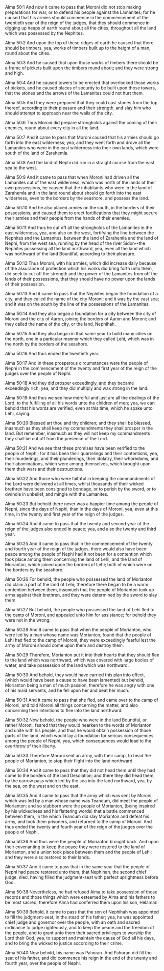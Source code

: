 Alma 50:1 And now it came to pass that Moroni did not stop making
preparations for war, or to defend his people against the Lamanites; for
he caused that his armies should commence in the commencement of the
twentieth year of the reign of the judges, that they should commence in
digging up heaps of earth round about all the cities, throughout all the
land which was possessed by the Nephites.

Alma 50:2 And upon the top of these ridges of earth he caused that there
should be timbers, yea, works of timbers built up to the height of a
man, round about the cities.

Alma 50:3 And he caused that upon those works of timbers there should be
a frame of pickets built upon the timbers round about; and they were
strong and high.

Alma 50:4 And he caused towers to be erected that overlooked those works
of pickets, and he caused places of security to be built upon those
towers, that the stones and the arrows of the Lamanites could not hurt
them.

Alma 50:5 And they were prepared that they could cast stones from the
top thereof, according to their pleasure and their strength, and slay
him who should attempt to approach near the walls of the city.

Alma 50:6 Thus Moroni did prepare strongholds against the coming of
their enemies, round about every city in all the land.

Alma 50:7 And it came to pass that Moroni caused that his armies should
go forth into the east wilderness; yea, and they went forth and drove
all the Lamanites who were in the east wilderness into their own lands,
which were south of the land of Zarahemla.

Alma 50:8 And the land of Nephi did run in a straight course from the
east sea to the west.

Alma 50:9 And it came to pass that when Moroni had driven all the
Lamanites out of the east wilderness, which was north of the lands of
their own possessions, he caused that the inhabitants who were in the
land of Zarahemla and in the land round about should go forth into the
east wilderness, even to the borders by the seashore, and possess the
land.

Alma 50:10 And he also placed armies on the south, in the borders of
their possessions, and caused them to erect fortifications that they
might secure their armies and their people from the hands of their
enemies.

Alma 50:11 And thus he cut off all the strongholds of the Lamanites in
the east wilderness, yea, and also on the west, fortifying the line
between the Nephites and the Lamanites, between the land of Zarahemla
and the land of Nephi, from the west sea, running by the head of the
river Sidon--the Nephites possessing all the land northward, yea, even
all the land which was northward of the land Bountiful, according to
their pleasure.

Alma 50:12 Thus Moroni, with his armies, which did increase daily
because of the assurance of protection which his works did bring forth
unto them, did seek to cut off the strength and the power of the
Lamanites from off the lands of their possessions, that they should have
no power upon the lands of their possession.

Alma 50:13 And it came to pass that the Nephites began the foundation of
a city, and they called the name of the city Moroni; and it was by the
east sea; and it was on the south by the line of the possessions of the
Lamanites.

Alma 50:14 And they also began a foundation for a city between the city
of Moroni and the city of Aaron, joining the borders of Aaron and
Moroni; and they called the name of the city, or the land, Nephihah.

Alma 50:15 And they also began in that same year to build many cities on
the north, one in a particular manner which they called Lehi, which was
in the north by the borders of the seashore.

Alma 50:16 And thus ended the twentieth year.

Alma 50:17 And in these prosperous circumstances were the people of
Nephi in the commencement of the twenty and first year of the reign of
the judges over the people of Nephi.

Alma 50:18 And they did prosper exceedingly, and they became exceedingly
rich; yea, and they did multiply and wax strong in the land.

Alma 50:19 And thus we see how merciful and just are all the dealings of
the Lord, to the fulfilling of all his words unto the children of men;
yea, we can behold that his words are verified, even at this time, which
he spake unto Lehi, saying:

Alma 50:20 Blessed art thou and thy children; and they shall be blessed,
inasmuch as they shall keep my commandments they shall prosper in the
land. But remember, inasmuch as they will not keep my commandments they
shall be cut off from the presence of the Lord.

Alma 50:21 And we see that these promises have been verified to the
people of Nephi; for it has been their quarrelings and their
contentions, yea, their murderings, and their plunderings, their
idolatry, their whoredoms, and their abominations, which were among
themselves, which brought upon them their wars and their destructions.

Alma 50:22 And those who were faithful in keeping the commandments of
the Lord were delivered at all times, whilst thousands of their wicked
brethren have been consigned to bondage, or to perish by the sword, or
to dwindle in unbelief, and mingle with the Lamanites.

Alma 50:23 But behold there never was a happier time among the people of
Nephi, since the days of Nephi, than in the days of Moroni, yea, even at
this time, in the twenty and first year of the reign of the judges.

Alma 50:24 And it came to pass that the twenty and second year of the
reign of the judges also ended in peace; yea, and also the twenty and
third year.

Alma 50:25 And it came to pass that in the commencement of the twenty
and fourth year of the reign of the judges, there would also have been
peace among the people of Nephi had it not been for a contention which
took place among them concerning the land of Lehi, and the land of
Morianton, which joined upon the borders of Lehi; both of which were on
the borders by the seashore.

Alma 50:26 For behold, the people who possessed the land of Morianton
did claim a part of the land of Lehi; therefore there began to be a warm
contention between them, insomuch that the people of Morianton took up
arms against their brethren, and they were determined by the sword to
slay them.

Alma 50:27 But behold, the people who possessed the land of Lehi fled to
the camp of Moroni, and appealed unto him for assistance; for behold
they were not in the wrong.

Alma 50:28 And it came to pass that when the people of Morianton, who
were led by a man whose name was Morianton, found that the people of
Lehi had fled to the camp of Moroni, they were exceedingly fearful lest
the army of Moroni should come upon them and destroy them.

Alma 50:29 Therefore, Morianton put it into their hearts that they
should flee to the land which was northward, which was covered with
large bodies of water, and take possession of the land which was
northward.

Alma 50:30 And behold, they would have carried this plan into effect,
(which would have been a cause to have been lamented) but behold,
Morianton being a man of much passion, therefore he was angry with one
of his maid servants, and he fell upon her and beat her much.

Alma 50:31 And it came to pass that she fled, and came over to the camp
of Moroni, and told Moroni all things concerning the matter, and also
concerning their intentions to flee into the land northward.

Alma 50:32 Now behold, the people who were in the land Bountiful, or
rather Moroni, feared that they would hearken to the words of Morianton
and unite with his people, and thus he would obtain possession of those
parts of the land, which would lay a foundation for serious consequences
among the people of Nephi, yea, which consequences would lead to the
overthrow of their liberty.

Alma 50:33 Therefore Moroni sent an army, with their camp, to head the
people of Morianton, to stop their flight into the land northward.

Alma 50:34 And it came to pass that they did not head them until they
had come to the borders of the land Desolation; and there they did head
them, by the narrow pass which led by the sea into the land northward,
yea, by the sea, on the west and on the east.

Alma 50:35 And it came to pass that the army which was sent by Moroni,
which was led by a man whose name was Teancum, did meet the people of
Morianton; and so stubborn were the people of Morianton, (being inspired
by his wickedness and his flattering words) that a battle commenced
between them, in the which Teancum did slay Morianton and defeat his
army, and took them prisoners, and returned to the camp of Moroni. And
thus ended the twenty and fourth year of the reign of the judges over
the people of Nephi.

Alma 50:36 And thus were the people of Morianton brought back. And upon
their covenanting to keep the peace they were restored to the land of
Morianton, and a union took place between them and the people of Lehi;
and they were also restored to their lands.

Alma 50:37 And it came to pass that in the same year that the people of
Nephi had peace restored unto them, that Nephihah, the second chief
judge, died, having filled the judgment-seat with perfect uprightness
before God.

Alma 50:38 Nevertheless, he had refused Alma to take possession of those
records and those things which were esteemed by Alma and his fathers to
be most sacred; therefore Alma had conferred them upon his son, Helaman.

Alma 50:39 Behold, it came to pass that the son of Nephihah was
appointed to fill the judgment-seat, in the stead of his father; yea, he
was appointed chief judge and governor over the people, with an oath and
sacred ordinance to judge righteously, and to keep the peace and the
freedom of the people, and to grant unto them their sacred privileges to
worship the Lord their God, yea, to support and maintain the cause of
God all his days, and to bring the wicked to justice according to their
crime.

Alma 50:40 Now behold, his name was Pahoran. And Pahoran did fill the
seat of his father, and did commence his reign in the end of the twenty
and fourth year, over the people of Nephi.
